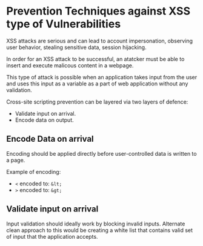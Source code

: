 # Prevention Techniques against XSS type of Vulnerabilities

XSS attacks are serious and can lead to account impersonation, observing user behavior, stealing sensitive data, session hijacking.

In order for an XSS attack to be successful, an atatcker must be able to insert and execute malicous content in a webpage.

This type of attack is possible when an application takes input from the user and uses this input as a variable as a part of web application without any validation.


Cross-site scripting prevention can be layered via two layers of defence:

- Validate input on arrival.
- Encode data on output.

## Encode Data on arrival

Encoding should be applied directly before user-controlled data is written to a page.

Example of encoding:

  - `<` encoded to: `&lt;`
  - `>` encoded to: `&gt;`

## Validate input on arrival

Input validation should ideally work by blocking invalid inputs. Alternate clean approach to this would be creating a white list that contains valid set of input that the application accepts.



